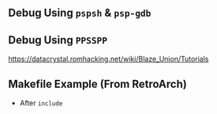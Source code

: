## Debug Using `pspsh` & `psp-gdb`

## Debug Using `PPSSPP`
https://datacrystal.romhacking.net/wiki/Blaze_Union/Tutorials

## Makefile Example (From RetroArch)
+ After `include`